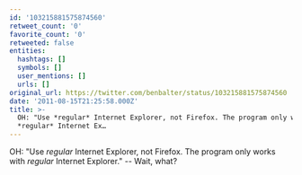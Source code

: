 ```yaml
---
id: '103215881575874560'
retweet_count: '0'
favorite_count: '0'
retweeted: false
entities:
  hashtags: []
  symbols: []
  user_mentions: []
  urls: []
original_url: https://twitter.com/benbalter/status/103215881575874560
date: '2011-08-15T21:25:58.000Z'
title: >-
  OH: "Use *regular* Internet Explorer, not Firefox. The program only works with
  *regular* Internet Ex…
---
```


OH: "Use *regular* Internet Explorer, not Firefox. The program only works with *regular* Internet Explorer." -- Wait, what?